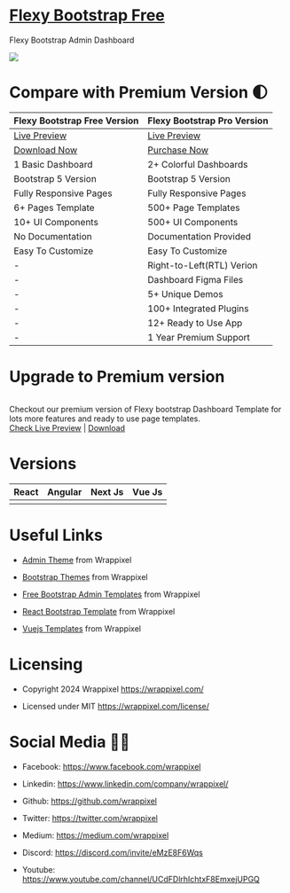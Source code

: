 
# <a href="https://demos.wrappixel.com/free-admin-templates/bootstrap/flexy-bootstrap-free/html/index.html">Flexy Bootstrap Free</a>
Flexy Bootstrap Admin Dashboard

<!-- Main image of Template -->
<a target="_blank" href="https://www.wrappixel.com/templates/flexy-admin-lite/">
  <img src="https://www.wrappixel.com/wp-content/uploads/2021/05/flexy-free.jpg"" />
</a>


# Compare with Premium Version 🌓

<table>
<thead>
<tr>
<th>Flexy Bootstrap Free Version</th>
<th>Flexy Bootstrap Pro Version</th>
</tr>
</thead>
<tbody>
<tr>
  <td>
    <a href="https://demos.wrappixel.com/free-admin-templates/bootstrap/flexy-bootstrap-free/html/index.html">Live Preview</a>
  </td>
  <td>
  <a href="https://bootstrapdemos.wrappixel.com/flexy/dist/main/index.html">Live Preview</a>
  </td>
</tr>
<tr>
  <td>
    <a href="https://www.wrappixel.com/templates/flexy-admin-lite/">Download Now</a>
  </td>
  <td>
    <a href="https://www.wrappixel.com/templates/flexy-bootstrap-admin-template/">Purchase Now</a>
  </td>
</tr>
<tr>
  <td>
  1 Basic Dashboard
  </td>
  <td>
  2+ Colorful Dashboards
  </td>
</tr>
<tr>
  <td>
  Bootstrap 5 Version
  </td>
  <td>
  Bootstrap 5 Version
  </td>
</tr>
<tr>
  <td>
  Fully Responsive Pages
  </td>
  <td>
  Fully Responsive Pages
  </td>
</tr>
<tr>
  <td>
  6+ Pages Template
  </td>
  <td>
  500+ Page Templates
  </td>
</tr>
<tr>
  <td>
  10+ UI Components
  </td>
  <td>
  500+ UI Components
  </td>
</tr>
<tr>
  <td>
  No Documentation
  </td>
  <td>
  Documentation Provided
  </td>
</tr>
<tr>
  <td>
  Easy To Customize
  </td>
  <td>
  Easy To Customize
  </td>
</tr>
<tr>
  <td>
  -
  </td>
  <td>
  Right-to-Left(RTL) Verion
  </td>
</tr>
  <tr>
  <td>
  -
  </td>
  <td>
  Dashboard Figma Files
  </td>
</tr>
<tr>
  <td>
  -
  </td>
  <td>
  5+ Unique Demos
  </td>
</tr>
<tr>
  <td>
  -
  </td>
  <td>
  100+ Integrated Plugins
  </td>
</tr>
<tr>
  <td>
  -
  </td>
  <td>
  12+ Ready to Use App
  </td>
</tr>
<tr>
  <td>
  -
  </td>
  <td>
  1 Year Premium Support
  </td>
</tr>
</tbody>
</table>

# Upgrade to Premium version

<a target="_blank" href="https://www.wrappixel.com/templates/flexy-bootstrap-admin-template/">
  <img src="https://www.wrappixel.com/wp-content/uploads/edd/2021/05/flexy.jpg" alt="">
</a>
<p>
  Checkout our premium version of Flexy bootstrap Dashboard Template for lots more features and ready to use page templates.<br>
  <a href="https://bootstrapdemos.wrappixel.com/flexy/dist/main/index.html">Check Live Preview</a> | <a href="https://www.wrappixel.com/templates/flexy-bootstrap-admin-template/">Download</a>
</p>

<!-- Versions of Template -->
# Versions
<table>
<thead>
<tr>
<th>React</th>
<th>Angular</th>
<th>Next Js</th>
<th>Vue Js</th>
</tr>
</thead>
<tbody>
<tr>
<td>
  <a href="https://www.wrappixel.com/templates/flexy-react-material-dashboard-admin/" width="150px">
    <img src="https://www.wrappixel.com/wp-content/uploads/edd/2021/07/flexy-react-admin.jpg" alt="" style="max-width:150px;">
  </a>
</td>
<td>
  <a href="https://www.wrappixel.com/templates/flexy-material-angular-admin/" rel="nofollow" width="150px">
    <img src="https://www.wrappixel.com/wp-content/uploads/2022/03/flexy-angular-pro.jpg" alt="" style="max-width:150px;">
  </a>
</td>
<td>
  <a href="https://www.wrappixel.com/templates/flexy-nextjs-dashboard-material-ui/" rel="nofollow" width="150px">
    <img src="https://www.wrappixel.com/wp-content/uploads/edd/2022/04/nextjs-flexy.jpg" alt="" style="max-width:150px;">
  </a>
</td>
<td>
  <a href="https://www.wrappixel.com/templates/flexy-vuetify-dashboard/" rel="nofollow" width="150px">
    <img src="https://www.wrappixel.com/wp-content/uploads/edd/2022/03/fley-vue.jpg" alt="" style="max-width:150px;">
  </a>
</td>
</td>
  
</tr>
</tbody>
</table>





<!-- Useful Links of Template -->
# Useful Links
- <p><a href="https://www.wrappixel.com/">Admin Theme</a> from Wrappixel</p>
- <p><a href="https://www.wrappixel.com/templates/materialpro/">Bootstrap Themes</a> from Wrappixel</p>
- <p><a href="https://www.wrappixel.com/templates/materialpro-lite/">Free Bootstrap Admin Templates</a> from Wrappixel</p>
- <p><a href="https://www.wrappixel.com/templates/materialpro-react-redux-admin/">React Bootstrap Template</a> from Wrappixel</p>
- <p><a href="https://www.wrappixel.com/templates/materialpro-vuetify-admin/">Vuejs Templates</a> from Wrappixel</p>


<!-- Licensing of Template -->
# Licensing
- <p>Copyright 2024 Wrappixel <a href="https://www.wrappixel.com/">https://wrappixel.com/</a></p>
- <p>Licensed under MIT <a href="https://www.wrappixel.com/license/">https://wrappixel.com/license/</a></p>


<!-- Social Media of Adminmart -->
# Social Media 👭🏼
- <p>Facebook: <a href="https://www.facebook.com/wrappixel">https://www.facebook.com/wrappixel</a></p>
- <p>Linkedin: <a href="https://www.linkedin.com/company/wrappixel/">https://www.linkedin.com/company/wrappixel/</a></p>
- <p>Github: <a href="https://github.com/wrappixel">https://github.com/wrappixel</a></p>
- <p>Twitter: <a href="https://twitter.com/wrappixel">https://twitter.com/wrappixel</a></p>
- <p>Medium: <a href="https://medium.com/wrappixel">https://medium.com/wrappixel</a></p>
- <p>Discord: <a href="https://discord.com/invite/eMzE8F6Wqs">https://discord.com/invite/eMzE8F6Wqs</a></p>
- <p>Youtube: <a href="https://www.youtube.com/channel/UCdFDlrhIchtxF8EmxejUPGQ">https://www.youtube.com/channel/UCdFDlrhIchtxF8EmxejUPGQ</a></p>

